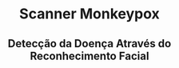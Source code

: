 <h1 align="center" style="font-weight: bold;"> Scanner Monkeypox </h1> 
<h2 align="center"> Detecção da Doença Através do Reconhecimento Facial </h2>
